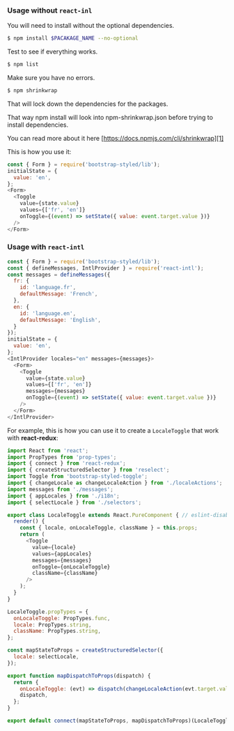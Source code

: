### Usage without `react-inl`

You will need to install without the optional dependencies.

```bash
$ npm install $PACAKAGE_NAME --no-optional
``` 
 
Test to see if everything works. 

```bash
$ npm list
```

Make sure you have no errors.

```bash
$ npm shrinkwrap
```

That will lock down the dependencies for the packages. 

That way npm install will look into npm-shrinkwrap.json before trying to install dependencies.

You can read more about it here [https://docs.npmjs.com/cli/shrinkwrap][1]


  [1]: https://docs.npmjs.com/cli/shrinkwrap


This is how you use it:

```js
const { Form } = require('bootstrap-styled/lib');
initialState = {
  value: 'en',  
};
<Form>
  <Toggle 
    value={state.value}
    values={['fr', 'en']} 
    onToggle={(event) => setState({ value: event.target.value })} 
  />
</Form>
```

### Usage with `react-intl`

```js
const { Form } = require('bootstrap-styled/lib');
const { defineMessages, IntlProvider } = require('react-intl');
const messages = defineMessages({
  fr: {
    id: 'language.fr',
    defaultMessage: 'French',
  },
  en: {
    id: 'language.en',
    defaultMessage: 'English',
  }
});
initialState = {
  value: 'en',  
};
<IntlProvider locales="en" messages={messages}>
  <Form>
    <Toggle 
      value={state.value}
      values={['fr', 'en']} 
      messages={messages}
      onToggle={(event) => setState({ value: event.target.value })} 
    />
  </Form>
</IntlProvider>
```

For example, this is how you can use it to create a `LocaleToggle` that work with **react-redux**:

```js static
import React from 'react';
import PropTypes from 'prop-types';
import { connect } from 'react-redux';
import { createStructuredSelector } from 'reselect';
import Toggle from 'bootstrap-styled-toggle';
import { changeLocale as changeLocaleAction } from './localeActions';
import messages from './messages';
import { appLocales } from './i18n';
import { selectLocale } from './selectors';

export class LocaleToggle extends React.PureComponent { // eslint-disable-line react/prefer-stateless-function
  render() {
    const { locale, onLocaleToggle, className } = this.props;
    return (
      <Toggle 
        value={locale} 
        values={appLocales} 
        messages={messages} 
        onToggle={onLocaleToggle} 
        className={className} 
      />
    );
  }
}

LocaleToggle.propTypes = {
  onLocaleToggle: PropTypes.func,
  locale: PropTypes.string,
  className: PropTypes.string,
};

const mapStateToProps = createStructuredSelector({
  locale: selectLocale,
});

export function mapDispatchToProps(dispatch) {
  return {
    onLocaleToggle: (evt) => dispatch(changeLocaleAction(evt.target.value)),
    dispatch,
  };
}

export default connect(mapStateToProps, mapDispatchToProps)(LocaleToggle);
```
